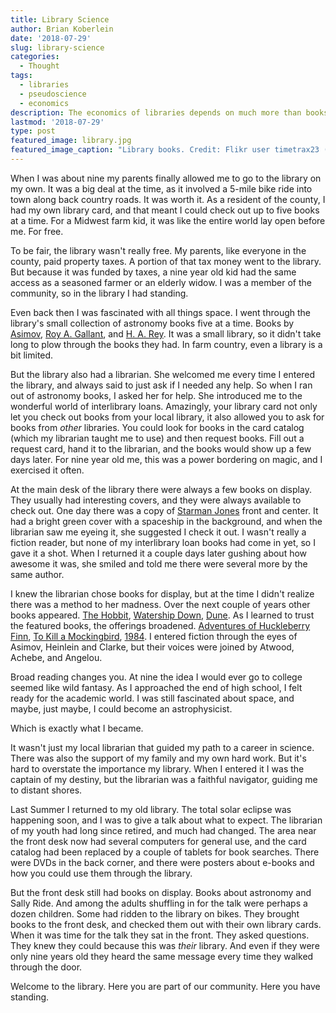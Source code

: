 ```yaml
---
title: Library Science
author: Brian Koberlein
date: '2018-07-29'
slug: library-science
categories:
  - Thought
tags:
  - libraries
  - pseudoscience
  - economics
description: The economics of libraries depends on much more than books
lastmod: '2018-07-29'
type: post
featured_image: library.jpg
featured_image_caption: "Library books. Credit: Flikr user timetrax23 (CC BY-SA 2.0)"
---
```


When I was about nine my parents finally allowed me to go to the library on my own. It was a big deal at the time, as it involved a 5-mile bike ride into town along back country roads. It was worth it. As a resident of the county, I had my own library card, and that meant I could check out up to five books at a time. For a Midwest farm kid, it was like the entire world lay open before me. For free.

To be fair, the library wasn't really free. My parents, like everyone in the county, paid property taxes. A portion of that tax money went to the library. But because it was funded by taxes, a nine year old kid had the same access as a seasoned farmer or an elderly widow. I was a member of the community, so in the library I had standing.

Even back then I was fascinated with all things space. I went through the library's small collection of astronomy books five at a time. Books by [Asimov](https://browse.nypl.org/iii/encore/record/C__Rb17252665), [Roy A. Gallant](https://browse.nypl.org/iii/encore/record/C__Rb12101564), and  [H. A. Rey](https://browse.nypl.org/iii/encore/record/C__Rb17863066). It was a small library, so it didn't take long to plow through the books they had. In farm country, even a library is a bit limited.

But the library also had a librarian. She welcomed me every time I entered the library, and always said to just ask if I needed any help. So when I ran out of astronomy books, I asked her for help. She introduced me to the wonderful world of interlibrary loans. Amazingly, your library card not only let you check out books from your local library, it also allowed you to ask for books from _other_ libraries. You could look for books in the card catalog (which my librarian taught me to use) and then request books. Fill out a request card, hand it to the librarian, and the books would show up a few days later. For nine year old me, this was a power bordering on magic, and I exercised it often.

At the main desk of the library there were always a few books on display. They usually had interesting covers, and they were always available to check out. One day there was a copy of [Starman Jones](https://browse.nypl.org/iii/encore/record/C__Rb17111301) front and center. It had a bright green cover with a spaceship in the background, and when the librarian saw me eyeing it, she suggested I check it out. I wasn't really a fiction reader, but none of my interlibrary loan books had come in yet, so I gave it a shot. When I returned it a couple days later gushing about how awesome it was, she smiled and told me there were several more by the same author.   

I knew the librarian chose books for display, but at the time I didn't realize there was a method to her madness. Over the next couple of years other books appeared. [The Hobbit](https://browse.nypl.org/iii/encore/record/C__Rb13173709), [Watership Down](https://browse.nypl.org/iii/encore/record/C__Rb10136329), [Dune](https://browse.nypl.org/iii/encore/record/C__Rb10130899). As I learned to trust the featured books, the offerings broadened. [Adventures of Huckleberry Finn](https://browse.nypl.org/iii/encore/record/C__Rb20335378), [To Kill a Mockingbird](https://browse.nypl.org/iii/encore/record/C__Rb18626287), [1984](https://browse.nypl.org/iii/encore/record/C__Rb18708792). I entered fiction through the eyes of Asimov, Heinlein and Clarke, but their voices were joined by Atwood, Achebe, and Angelou. 

Broad reading changes you. At nine the idea I would ever go to college seemed like wild fantasy. As I approached the end of high school, I felt ready for the academic world. I was still fascinated about space, and maybe, just maybe, I could become an astrophysicist. 

Which is exactly what I became.

It wasn't just my local librarian that guided my path to a career in science. There was also the support of my family and my own hard work. But it's hard to overstate the importance my library. When I entered it I was the captain of my destiny, but the librarian was a faithful navigator, guiding me to distant shores.

Last Summer I returned to my old library. The total solar eclipse was happening soon, and I was to give a talk about what to expect. The librarian of my youth had long since retired, and much had changed. The area near the front desk now had several computers for general use, and the card catalog had been replaced by a couple of tablets for book searches. There were DVDs in the back corner, and there were posters about e-books and how you could use them through the library. 

But the front desk still had books on display. Books about astronomy and Sally Ride. And among the adults shuffling in for the talk were perhaps a dozen children. Some had ridden to the library on bikes. They brought books to the front desk, and checked them out with their own library cards. When it was time for the talk they sat in the front. They asked questions. They knew they could because this was _their_ library. And even if they were only nine years old they heard the same message every time they walked through the door. 

Welcome to the library. Here you are part of our community. Here you have standing.

